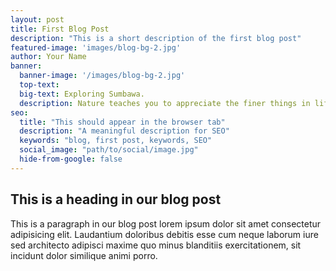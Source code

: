 ```yaml
---
layout: post
title: First Blog Post 
description: "This is a short description of the first blog post"
featured-image: 'images/blog-bg-2.jpg'
author: Your Name
banner:
  banner-image: '/images/blog-bg-2.jpg'
  top-text:
  big-text: Exploring Sumbawa.
  description: Nature teaches you to appreciate the finer things in life, to be present, live in the moment and just breath. 
seo: 
  title: "This should appear in the browser tab"
  description: "A meaningful description for SEO"
  keywords: "blog, first post, keywords, SEO"
  social_image: "path/to/social/image.jpg"
  hide-from-google: false
---
```


## This is a heading in our blog post 

This  is a paragraph in our blog post lorem ipsum dolor sit amet consectetur adipisicing elit. Laudantium doloribus debitis esse cum neque laborum iure sed architecto adipisci maxime quo minus blanditiis exercitationem, sit incidunt dolor similique animi porro.